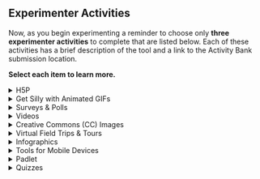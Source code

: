 ## Experimenter Activities

Now, as you begin experimenting a reminder to choose only **three experimenter activities** to complete that are listed below. Each of these activities has a brief description of the tool and a link to the Activity Bank submission location.

**Select each item to learn more.**

<div class="accordion">
  <details>
    <summary>H5P</summary>
    
H5P is a [free and open-source](https://en.wikipedia.org/wiki/Free_and_open-source_software) content platform independent framework based on the HTML5 standard. You can create a wide range of interactive widgets, such as “find the hotspot” or “fill in the blanks” that can then be used within web sites and LMS platforms (Canvas, Moodle and Blackboard) as well as WordPress. Learn more about the [capabilities of H5P content types](https://h5p.org/content-types-and-applications) and explore live demos.

For this activity you will use [Moodle](https://elearn.waikato.ac.nz) to create an interactive activity for learners to review for an assessment or to assess prior knowledge about a topic.

Click the “Take it to the Bank” button to visit the activity for full instructions.

[Take it to the Bank!](https://elearn.waikato.ac.nz/mod/forum/view.php?id=1640077 ':class=button')
  </details>
  <details>
    <summary>Get Silly with Animated GIFs</summary>
Animated GIFs are familiar as expressions of emotion in social media but are also of educational value to as short looping videos to demonstrate a process.

In this activity you will try the [Giphy Make a GIF tool](https://giphy.com/create/gifmaker) to generate an animated GIF from a section of a video or a series of uploaded photos.

Click the “Take it to the Bank” button to visit the activity for full instructions.

[Take it to the Bank!](https://elearn.waikato.ac.nz/mod/forum/view.php?id=1640092 ':class=button')
  </details>
    <details>
    <summary>Surveys & Polls</summary>
Online survey or audience response tools are powerful for capturing opinions and understanding your students or colleagues better. In this activity you will explore an online survey tool. Experiment by creating and conducting a five-question survey of your peers about ways to use technology-enabled activities.

Click the “Take it to the Bank” button to visit the activity for full instructions.  

[Take it to the Bank!](https://elearn.waikato.ac.nz/mod/forum/view.php?id=1641349 ':class=button')
  </details>
    <details>
    <summary>Videos</summary>
      
A bridge or hook is an effective teaching approach to gain a learner’s attention and build motivation. In this activity you will Create a video, that serves the bridge or hook purpose to welcome students to your course (think [course trailer](https://www.youtube.com/playlist?list=PLu1e4V7jPKeNHvqV5p3eB2m7ZiqrAmHwe) even), or your blog website, with one of the freely available tools highlighted in the [Online learning toolkit](https://www.onlinelearningtoolkit.com/blog/categories/video).

Click the “Take it to the Bank” button to visit the activity for full instructions.

[Take it to the Bank!](https://elearn.waikato.ac.nz/mod/forum/view.php?id=1641325 ':class=button')
  </details>
    <details>
    <summary>Creative Commons (CC) Images</summary>
Have you ever taken a photo or created a graphic that you would like to use or found the perfect image on the Internet and wanted to use it?

It is time for you to [learn about the location and attribution of openly licensed images](https://www.oercommons.org/authoring/22562-quickstart-guide-openly-licensed-images-and-attrib/view) (OER Commons) or see the [Consider This! activity](https://elearn.waikato.ac.nz/mod/forum/view.php?id=1606938) from the Curator module.

Click the “Take it to the Bank” button to visit the activity for full instructions.  

[Take it to the Bank!](https://elearn.waikato.ac.nz/mod/forum/view.php?id=1641320 ':class=button')
  </details>
    <details>
    <summary>Virtual Field Trips & Tours</summary>
Field work is an immersive and experiential way to engage students in the learning process. However, when you cannot hold a class on the Athabasca Glacier to examine glacial retreat or transport 60 students to Paris, France to study the urban form and function of the city, virtual tours provides a way to create that “in the field” experience.

Click the “Take it to the Bank” button to visit the activity for full instructions.

[Take it to the Bank!](https://elearn.waikato.ac.nz/mod/forum/view.php?id=1641311 ':class=button')
  </details>
    <details>
    <summary>Infographics</summary>
      
An infographic is “data, presented visually, that tells a story” (from [Creating Infographics](https://sites.google.com/view/creating-infographics/creating-infographics)). We have no shortage of tools and articles for how to generate an infographic, but the most important steps happen before you open a tool- identifying your audience, the topic, researching and tracking the data you will use, and planning out the best ways to visualize the information.

Click the “Take it to the Bank” button to visit the activity for full instructions.

[Take it to the Bank!](https://elearn.waikato.ac.nz/mod/forum/view.php?id=1641106 ':class=button')
  </details>
    <details>
    <summary>Tools for Mobile Devices</summary>
      
[The UDG Agora Project Challenge Bank](http://udg.theagoraonline.net/bank/ "The Agora Project Challenge Bank and complete one of the challenges.") is a collection of activities (which is much like our own Activity Bank) was created as part of [a faculty development program for the University of Guadalajara](http://udg.theagoraonline.net/) specifically focused on integration of technologies and strategies that are effective on mobile devices.

Click the “Take it to the Bank” button to visit the activity for full instructions.

[Take it to the Bank!](https://elearn.waikato.ac.nz/mod/forum/view.php?id=1640325 ':class=button')
  </details>
    <details>
    <summary>Padlet</summary>
      
Padlet offers a virtual bulletin board for sharing words, web sites, audio, video, and creating connecting between items. Padlets can be set up to allow contributions without logging on or they can be made private. Creating a [Padlet](http://padlet.com/) is often described as building a living, breathing web page. You will see it in use the [Curator Module](/d2l/le/lessons/6712/units/3168).

Click the “Take it to the Bank” button to visit the activity for full instructions.

[Take it to the Bank!](https://elearn.waikato.ac.nz/mod/forum/view.php?id=1640059 ':class=button')
  </details>
    <details>
    <summary>Quizzes</summary>
      
[Quizlet](http://quizlet.com/) began as one learner’s method to improve their learning by creating online vocabulary quizzes and has grown to be a platform for creating sets of practice exercises for any discipline.

Interaction types include content review, flashcards, matching games, spelling and more learning tools. [Quizlet Live](https://quizlet.com/features/live) is a platform for producing in class interactive activities.

Click the “Take it to the Bank” button to visit the activity for full instructions.

[Take it to the Bank!](https://elearn.waikato.ac.nz/mod/forum/view.php?id=1640055 ':class=button')
  </details>
  
</div>
